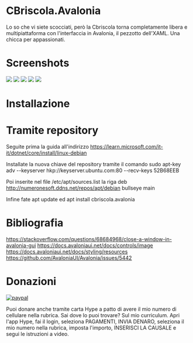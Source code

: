 # CBriscola.Avalonia
Lo so che vi siete scocciati, però la Cbriscola torna completamente libera e multipiattaforma con l'interfaccia in Avalonia, il pezzotto dell'XAML. Una chicca per appassionati.

# Screenshots
<img src="https://user-images.githubusercontent.com/49764967/218879403-0f3586ce-21b5-4765-ad62-d3b6b04b15ac.png" />
<img src="https://user-images.githubusercontent.com/49764967/218879409-295fff5c-8556-4c61-9f0c-8bfd7b7ad980.png" />
<img src="https://user-images.githubusercontent.com/49764967/218879412-15fcd966-26af-4eb9-9370-be739c444f3c.png" />
<img src="https://user-images.githubusercontent.com/49764967/218879414-3e3d4fa5-f378-46fc-a084-c062377b9769.png" />
<img src="https://user-images.githubusercontent.com/49764967/219301533-e73f8a4b-c285-4f9e-976d-8cbf5c3d88f6.png" />


# Installazione

# Tramite repository
Seguite prima la guida all'indirizzo https://learn.microsoft.com/it-it/dotnet/core/install/linux-debian

Installate la nuova chiave del repository tramite il comando sudo apt-key adv --keyserver hkp://keyserver.ubuntu.com:80 --recv-keys 52B68EEB

Poi inserite nel file /etc/apt/sources.list la riga deb http://numeronesoft.ddns.net/repos/apt/debian bullseye main

Infine fate apt update ed apt install cbriscola.avalonia
                                                                                                                                                  
# Bibliografia
https://stackoverflow.com/questions/68684968/close-a-window-in-avalonia-gui
                                                                                                                                                  https://docs.avaloniaui.net/docs/controls/image
                                                                                                                                                  https://docs.avaloniaui.net/docs/styling/resources
                                                                                                                                                  https://github.com/AvaloniaUI/Avalonia/issues/5442

# Donazioni

[![paypal](https://www.paypalobjects.com/it_IT/IT/i/btn/btn_donateCC_LG.gif)](https://www.paypal.com/cgi-bin/webscr?cmd=_s-xclick&hosted_button_id=H4ZHTFRCETWXG)

Puoi donare anche tramite carta Hype a patto di avere il mio numero di cellulare nella rubrica. Sai dove lo puoi trovare? Sul mio curriculum.
Apri l'app Hype, fai il login, seleziona PAGAMENTI, INVIA DENARO, seleziona il mio numero nella rubrica, imposta l'importo, INSERISCI LA CAUSALE e segui le istruzioni a video.

